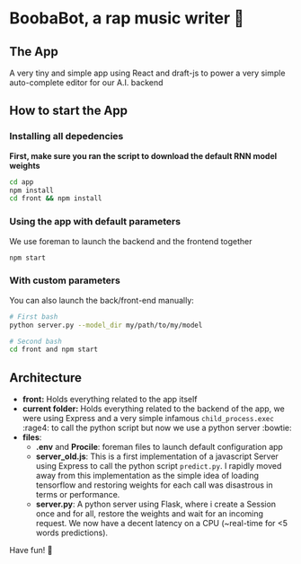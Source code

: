 # BoobaBot, a rap music writer :pencil:
## The App

A very tiny and simple app using React and draft-js to power a very simple auto-complete editor for our A.I. backend

## How to start the App
### Installing all depedencies
**First, make sure you ran the script to download the default RNN model weights**
```bash
cd app
npm install
cd front && npm install 
```
### Using the app with default parameters
We use foreman to launch the backend and the frontend together
```bash
npm start
```

### With custom parameters
You can also launch the back/front-end manually:
```bash
# First bash
python server.py --model_dir my/path/to/my/model

# Second bash
cd front and npm start
```

## Architecture
- **front:** Holds everything related to the app itself
- **current folder:** Holds everything related to the backend of the app, we were using Express and a very simple infamous `child_process.exec` :rage4: to call the python script but now we use a python server :bowtie:
- **files**:
  - **.env** and **Procile**: foreman files to launch default configuration app
  - **server_old.js**: This is a first implementation of a javascript Server using Express to call the python script `predict.py`. I rapidly moved away from this implementation as the simple idea of loading tensorflow and restoring weights for each call was disastrous in terms or performance.
  - **server.py**: A python server using Flask, where i create a Session once and for all, restore the weights and wait for an incoming request. We now have a decent latency on a CPU (~real-time for <5 words predictions).

Have fun! :beers: